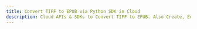 ---title: Convert TIFF to EPUB via Python SDK in Clouddescription: Cloud APIs & SDKs to Convert TIFF to EPUB. Also Create, Edit & Render Microsoft Word & OpenOffice documents in the Cloud.---